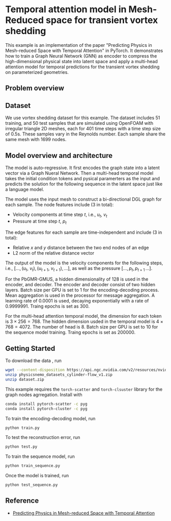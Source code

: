 <!-- markdownlint-disable MD013 -->

# Temporal attention model in Mesh-Reduced space for transient vortex shedding

This example is an implementation of the paper "Predicting Physics in Mesh-reduced Space
with Temporal Attention" in PyTorch.
It demonstrates how to train a Graph Neural Network (GNN) as encoder to compress the
high-dimensional
physical state into latent space and apply a multi-head attention model for temporal
predictions for
the transient vortex shedding on parameterized geometries.

## Problem overview

## Dataset

We use vortex shedding dataset for this example. The dataset includes
51 training, and 50 test samples that are simulated using OpenFOAM
with irregular triangle 2D meshes, each for 401 time steps with a time step size of
0.5s. These samples vary in the Reynolds number. Each sample share the same mesh with
1699 nodes.

## Model overview and architecture

The model is auto-regressive. It first encodes the graph state into a latent vector
via a Graph
Nueral Network. Then a multi-head temporal model takes the initial condition tokens
and pysical paramerters
as the input and predicts the solution for the following sequence in the latent space
just like a language model.

The model uses the input mesh to construct a bi-directional DGL graph for each sample.
The node features include (3 in total):

- Velocity components at time step $t$, i.e., $u_t$, $v_t$
- Pressure at time step $t$, $p_t$

The edge features for each sample are time-independent and include (3 in total):

- Relative $x$ and $y$ distance between the two end nodes of an edge
- L2 norm of the relative distance vector

The output of the model is the velocity components for the following steps, i.e.,
$[\ldots, (u_{t}$, $v_{t}), (u_{t+1}$, $v_{t+1}), \ldots]$, as well as the
pressure $[\ldots,p_{t},p_{t+1}\,\ldots]$.

For the PbGMR-GMUS, a hidden dimensionality of 128 is used in the encoder, and decoder.
The encoder and decoder consist of two hidden layers. Batch size per GPU is set to 1
for the encoding-decoding process.
Mean aggregation is used in the processor for message aggregation. A learning rate of
0.0001 is used, decaying
exponentially with a rate of 0.9999991. Traing epochs is set as 300.

For the multi-head attention temporal model, the dimension for each token is
$3 \times 256 = 768$. The hidden dimension usded in
the temporal model is $4 \times 768 = 4072$. The number of head is 8. Batch size
per GPU is set to 10 for the sequence model training. Traing epochs is set as 200000.

## Getting Started

To download the data , run

```bash
wget --content-disposition https://api.ngc.nvidia.com/v2/resources/nvidia/physicsnemo/modulus_datasets_cylinder-flow/versions/v1/zip -O physicsnemo_datasets_cylinder-flow_v1.zip
unzip physicsnemo_datasets_cylinder-flow_v1.zip
unzip dataset.zip
```

This example requires the `torch-scatter` and  `torch-clsuster` library for the
graph nodes agrregation. Install with

```bash
conda install pytorch-scatter -c pyg
conda install pytorch-cluster -c pyg
```

To train the encoding-decoding model, run

```bash
python train.py
```

To test the reconstruction error, run

```bash
python test.py
```

To train the sequence model, run

```bash
python train_sequence.py
```

Once the model is trained, run

```bash
python test_sequence.py
```

## Reference

- [Predicting Physics in Mesh-reduced Space with Temporal Attention](https://arxiv.org/abs/2201.09113)
